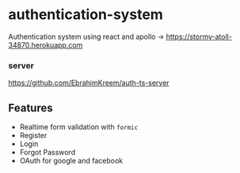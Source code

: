# authentication-system
Authentication system using react and apollo -> https://stormy-atoll-34870.herokuapp.com

### server 
https://github.com/EbrahimKreem/auth-ts-server
## Features

* Realtime form validation with `formic`
* Register
* Login
* Forgot Password
* OAuth for google and facebook
